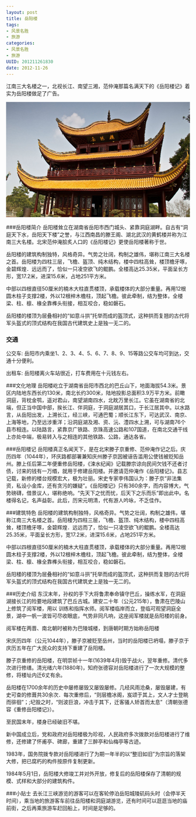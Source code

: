 ```yaml
---
layout: post
title: 岳阳楼
tags: 
- 风景名胜
- 旅游
categories:
- 风景名胜
- 旅游
UUID: 201211261830
date: 2012-11-26
---
```


江南三大名楼之一，北视长江、南望三湘，范仲淹那篇名满天下的《岳阳楼记》着实为岳阳楼做足了广告。

<img src="/media/pub/yueyanglou.png" width="580px"/>

###岳阳楼简介
岳阳楼耸立在湖南省岳阳市西门城头、紧靠洞庭湖畔。自古有“洞庭天下水，岳阳天下楼”之誉，与江西南昌的滕王阁、湖北武汉的黄鹤楼并称为江南三大名楼。北宋范仲淹脍炙人口的《岳阳楼记》更使岳阳楼著称于世。

岳阳楼的建筑构制独特，风格奇异。气势之壮阔，构制之雄伟，堪称江南三大名楼之首。岳阳楼为四柱三层，飞檐、盔顶、纯木结构，楼中四柱高耸，楼顶檐牙啄，金碧辉煌．远远而了，恰似一只凌空欲飞的鲲鹏。全楼高达25.35米，平面呈长方形，宽17.2米，进深15.6米，占地251平方米。 　　

中部以四根直径50厘米的楠木大柱直贯楼顶，承载楼体的大部分重量。再用12根圆木柱子支撑2楼，外以12根梓木檐柱，顶起飞檐。彼此牵制，结为整体，全楼梁、柱、檩、椽全靠榫头衔接，相互咬合，稳如磐石。 　　

岳阳楼的楼顶为层叠相衬的“如意斗拱”托举而成的盔顶式，这种拱而复翘的古代将军头盔式的顶式结构在我国古代建筑史上是独一无二的。

### 交通
公交车:
岳阳市内乘坐1、2、3、4、5、6、7、8、9、15等路公交车均可到达，交通十分便利。

出租车:
岳阳楼离火车站很近，打车费用在十元钱左右。

###文化地理
岳阳楼屹立于湖南省岳阳市西北的巴丘山下，地面海拔54.3米。景区内陆地东西长约130米，南北长约300米，陆地投影总面积3.9万平方米。前瞰洞庭，背枕金鹗，遥对君山，南望湖南四水，北眈万里长江。它虽在湖南省的北端，但正当中国中部，挨长江、伴洞庭，于洞庭湖居其口，于长江居其中。以水路言，从岳阳出发，上溯长江，经三峡，可通巴蜀；顺长江东下，可达武汉、南京、上海等地，乃至远涉重洋；沿洞庭湖及湘、资、沅、澧四水上溯，可与湖南76个县市相连。以陆路言，紧靠京广铁路、京珠高速公路和107国道，在南北交通干线上亦处中端，极易转入与之相连的其他铁路、公路，通达各省。

###岳阳楼记
岳阳楼真正名闻天下，是在北宋滕子京重修、范仲淹作记之后。庆历四年（1044年），环庆路都部署兼知庆州滕子京因被诬告滥用公使钱被贬知岳州。滕上任后第二年便重修岳阳楼，《涑水纪闻》记载滕宗谅向民间欠钱不还者讨债，讨来的钱有一万缗，就用于修建岳阳楼。并邀请范仲淹作《岳阳楼记》。县志记载，新修的楼台规模宏大，极为壮丽。宋史专家李伟国认为：滕子京“非法集资，私设小金库，还有贪污的嫌疑”。《岳阳楼记》只有360余字，而内容博大，气势磅礴，借景议人，堪称绝响。“先天下之忧而忧，后天下之乐而乐”即出此中。名楼得名记，名声益彰。此后，历宋元明清，代有游人吟咏，不乏佳作。

###建筑特色
岳阳楼的建筑构制独特，风格奇异。气势之壮阔，构制之雄伟，堪称江南三大名楼之首。岳阳楼为四柱三层，飞檐、盔顶、纯木结构，楼中四柱高耸，楼顶檐牙啄，金碧辉煌．远远而了，恰似一只凌空欲飞的鲲鹏。全楼高达25.35米，平面呈长方形，宽17.2米，进深15.6米，占地251平方米。 　

中部以四根直径50厘米的楠木大柱直贯楼顶，承载楼体的大部分重量。再用12根圆木柱子支撑2楼，外以12根梓木檐柱，顶起飞檐。彼此牵制，结为整体，全楼梁、柱、檩、椽全靠榫头衔接，相互咬合，稳如磐石。 　　

岳阳楼的楼顶为层叠相衬的“如意斗拱”托举而成的盔顶式，这种拱而复翘的古代将军头盔式的顶式结构在我国古代建筑史上是独一无二的。

###历史介绍
东汉末年，孙权的手下大将鲁肃奉命镇守巴丘，操练水军，在洞庭湖接长江的险要地段建筑了巴丘古城。建安二十年（公元215年），鲁肃在巴陵山上修筑了阅军楼，用以 训练和指挥水师。阅军楼临岸而立，登临可观望洞庭全景，湖中一帆一波皆可尽收眼底，气势非同凡响，这座阅军楼就是岳阳楼的前身。　

阅军楼在两晋、南北朝时被称为巴陵城楼，到唐朝时期方始称岳阳楼

宋庆历四年（公元1044年），滕子京被贬至岳州，当时的岳阳楼已坍塌，滕子京于庆历五年在广大民众的支持下重建了岳阳楼。 　　

滕子京重修的岳阳楼，在明崇祯十一年(1639年4月)毁于战火，翌年重修。清代多次进行修缮。清光绪六年(1880年)，知府张德容对岳阳楼进行了一次大规模的整修，将楼址内迁6丈有余。 　　

岳阳楼在1700余年的历史中屡修屡毁又屡毁屡修。几经风雨沧桑，屡毁屡建，有史可查的修葺共30余次．每次重修后，“则层檐冰阁，岌颂于其上，文人才士登眺而徘徊”；;圮毁之时，“则波巨浪，冲击于其下，迁客骚人矫首而太息”（清朝张德容《重修岳阳楼记》）。 　　

至民国末年，楼身已经破旧不堪。 　　

新中国成立后，党和政府对岳阳楼极为珍视，人民政府多次拨款对岳阳楼进行了维修，还修建了怀甫亭、碑廊，重建了三醉亭和仙梅亭等古迹。 　　

1983年，国务院拨专款对岳阳楼进行了为期一年半的以“整旧如旧”为宗旨的落架大修，把已腐朽的构件按原件复制更新。 　　

1984年5月1日，岳阳楼大修竣工并对外开放，修复后的岳阳楼保存了清朝的规模、式样和大部分的建筑构件。

###小贴士
去长江三峡游览的游客可以在客轮停泊岳阳城陵矶码头时（会停半天时间），乘当地的旅游客车前往岳阳楼和洞庭湖游览，还有时间可以逛逛当地的庙前街，之后再乘旅游车赶回船上，时间是足够的。
